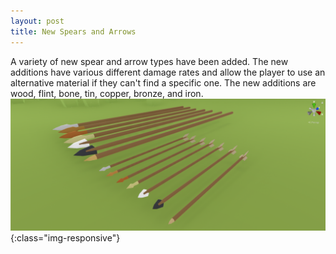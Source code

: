 ```yaml
---
layout: post
title: New Spears and Arrows
---
```

A variety of new spear and arrow types have been added. The new additions have various different damage rates and allow the player to use an alternative material if they can't find a specific one. The new additions are wood, flint, bone, tin, copper, bronze, and iron.
![Arrow Image](https://raw.githubusercontent.com/broussardboi/broussardboi.github.io/master/images/newweapons.PNG){:class="img-responsive"}
